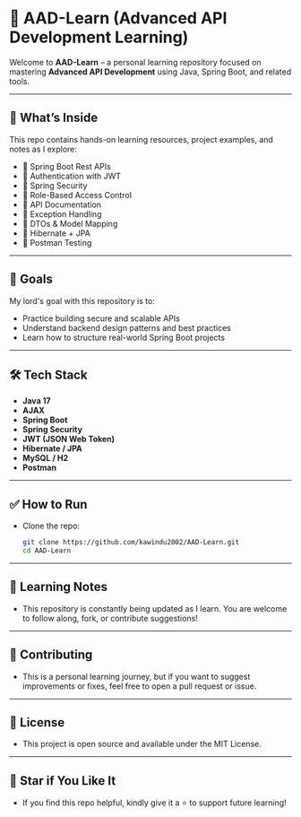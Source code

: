 # 📘 AAD-Learn (Advanced API Development Learning)

Welcome to **AAD-Learn** – a personal learning repository focused on mastering **Advanced API Development** using Java, Spring Boot, and related tools.

---

## 🚀 What’s Inside

This repo contains hands-on learning resources, project examples, and notes as I explore:

- 🔹 Spring Boot Rest APIs  
- 🔹 Authentication with JWT  
- 🔹 Spring Security  
- 🔹 Role-Based Access Control  
- 🔹 API Documentation
- 🔹 Exception Handling  
- 🔹 DTOs & Model Mapping  
- 🔹 Hibernate + JPA  
- 🔹 Postman Testing

---

## 🧠 Goals

My lord's goal with this repository is to:

- Practice building secure and scalable APIs
- Understand backend design patterns and best practices
- Learn how to structure real-world Spring Boot projects

---

## 🛠️ Tech Stack

- **Java 17**
- **AJAX**
- **Spring Boot**
- **Spring Security**
- **JWT (JSON Web Token)**
- **Hibernate / JPA**
- **MySQL / H2**
- **Postman**

---

## ✅ How to Run

- Clone the repo:

   ```bash
   git clone https://github.com/kawindu2002/AAD-Learn.git
   cd AAD-Learn

---

## 📒 Learning Notes

- This repository is constantly being updated as I learn. You are welcome to follow along, fork, or contribute suggestions!

---

## 🤝 Contributing

- This is a personal learning journey, but if you want to suggest improvements or fixes, feel free to open a pull request or issue.

---

## 📜 License


- This project is open source and available under the MIT License.


---

## 🌟 Star if You Like It

- If you find this repo helpful, kindly give it a ⭐ to support future learning!

